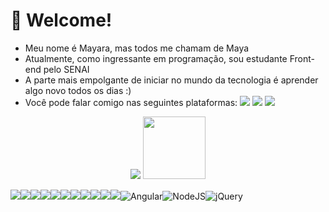 # 🖖 Welcome!

- Meu nome é Mayara, mas todos me chamam de Maya
- Atualmente, como ingressante em programação, sou estudante Front-end pelo SENAI
- A parte mais empolgante de iniciar no mundo da tecnologia é aprender algo novo todos os dias :)
- Você pode falar comigo nas seguintes plataformas: <a href="https://t.me/cmayara" target="_blank"><img src="https://img.shields.io/badge/Telegram-2CA5E0?style=for-the-badge&logo=telegram&logoColor=white"></a> <a href = "mailto:mayaraa_costaa@outlook.com"><img src="https://img.shields.io/badge/Microsoft_Outlook-0078D4?style=for-the-badge&logo=microsoft-outlook&logoColor=white" target="_blank"></a> <a href= "https://www.instagram.com/meudiariodev/"><img src="https://img.shields.io/badge/Instagram-E4405F?style=for-the-badge&logo=instagram&logoColor=white"><a/>

<p align="center"> <img src="https://github-readme-stats.vercel.app/api?username=c-myr&show_icons=true&theme=merko"> 
  
<img src="https://user-images.githubusercontent.com/111774740/203438425-4fad973b-4ef3-4070-9331-3b614f505972.png" width="100px" />
  
  
 <img src="https://img.shields.io/badge/GIT-E44C30?style=for-the-badge&logo=git&logoColor=white"><img src="https://img.shields.io/badge/GitHub-100000?style=for-the-badge&logo=github&logoColor=white"><img src="https://img.shields.io/badge/Trello-0052CC?style=for-the-badge&logo=trello&logoColor=white"><img src="https://img.shields.io/badge/Figma-F24E1E?style=for-the-badge&logo=figma&logoColor=white"><img src="https://img.shields.io/badge/Canva-%2300C4CC.svg?&style=for-the-badge&logo=Canva&logoColor=white"><img src="https://img.shields.io/badge/Codepen-000000?style=for-the-badge&logo=codepen&logoColor=white"><img src="https://img.shields.io/badge/Visual_Studio_Code-0078D4?style=for-the-badge&logo=visual%20studio%20code&logoColor=white"><img src="https://img.shields.io/badge/JavaScript-323330?style=for-the-badge&logo=javascript&logoColor=F7DF1E"><img src="https://img.shields.io/badge/HTML5-E34F26?style=for-the-badge&logo=html5&logoColor=white"><img src="https://img.shields.io/badge/CSS3-1572B6?style=for-the-badge&logo=css3&logoColor=white"><img src="https://img.shields.io/badge/Bootstrap-563D7C?style=for-the-badge&logo=bootstrap&logoColor=white">![Angular](https://img.shields.io/badge/angular-%23DD0031.svg?style=for-the-badge&logo=angular&logoColor=white)![NodeJS](https://img.shields.io/badge/node.js-6DA55F?style=for-the-badge&logo=node.js&logoColor=white)![jQuery](https://img.shields.io/badge/jquery-%230769AD.svg?style=for-the-badge&logo=jquery&logoColor=white)
